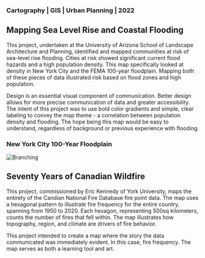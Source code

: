 ### Cartography | GIS | Urban Planning | 2022

## Mapping Sea Level Rise and Coastal Flooding

This project, undertaken at the University of Arizona School of Landscape Architecture and Planning, identified and mapped communities at risk of sea-level rise flooding. Cities at risk showed significant current flood hazards and a high population density. This map specifically looked at density in New York City and the FEMA 100-year floodplain. Mapping both of these pieces of data illustrated risk based on flood zones and high population. 

Design is an essential visual component of communication. Better design allows for more precise communication of data and greater accessibility. The intent of this project was to use bold color gradients and simple, clear labeling to convey the map theme - a correlation between population density and flooding. The hope being this map would be easy to understand, regardless of background or previous experience with flooding.

### New York City 100-Year Floodplain

![Branching](https://glenningram.github.io/assets/img/Ingram_NYCFloodMap.jpg)


## Seventy Years of Canadian Wildfire

This project, commissioned by Eric Kennedy of York University, maps the entirety of the Candian National Fire Database fire point data. The map uses a hexagonal pattern to illustrate fire frequency for the entire country, spanning from 1950 to 2020. Each hexagon, representing 500sq kilometers, counts the number of fires that fell within. The map illustrates how topography, region, and climate are drivers of fire behavior.

This project intended to create a map where the story the data communicated was immediately evident. In this case, fire frequency. The map serves as both a learning tool and art. 
